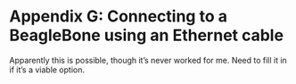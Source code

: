 # Appendix G: Connecting to a BeagleBone using an Ethernet cable

Apparently this is possible, though it’s never worked for me. Need to fill it in if it’s a viable option.

